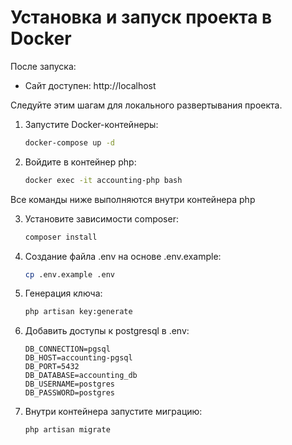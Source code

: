 # Установка и запуск проекта в Docker
После запуска:
- Сайт доступен: http://localhost

Следуйте этим шагам для локального развертывания проекта.

1. Запустите Docker-контейнеры:
   ```bash
   docker-compose up -d
2. Войдите в контейнер php:
   ```bash
   docker exec -it accounting-php bash

Все команды ниже выполняются внутри контейнера php

3. Установите зависимости composer:
   ```bash
   composer install
4. Создание файла .env на основе .env.example:
   ```bash
   cp .env.example .env
5. Генерация ключа:
   ```bash
   php artisan key:generate
6. Добавить доступы к postgresql в .env:   
   ```
   DB_CONNECTION=pgsql
   DB_HOST=accounting-pgsql
   DB_PORT=5432
   DB_DATABASE=accounting_db
   DB_USERNAME=postgres
   DB_PASSWORD=postgres
   ```
7. Внутри контейнера запустите миграцию:
   ```bash
   php artisan migrate
   ```
